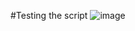 


#Testing the script
![image](https://github.com/user-attachments/assets/bbd9edf2-ad67-4b97-92ea-cfd3dc536b43)

